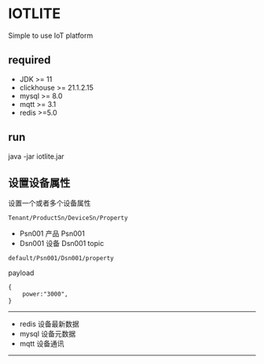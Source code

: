 # IOTLITE
Simple to use IoT platform

## required
- JDK >=  11 
- clickhouse >= 21.1.2.15
- mysql >= 8.0
- mqtt >= 3.1
- redis >=5.0

## run
java -jar iotlite.jar

## 设置设备属性

设置一个或者多个设备属性
```
Tenant/ProductSn/DeviceSn/Property
```
- Psn001 产品 Psn001
- Dsn001 设备 Dsn001
topic
```
default/Psn001/Dsn001/property
```
payload
```
{
    power:"3000",
}
```

---
- redis 设备最新数据
- mysql 设备元数据
- mqtt 设备通讯
---